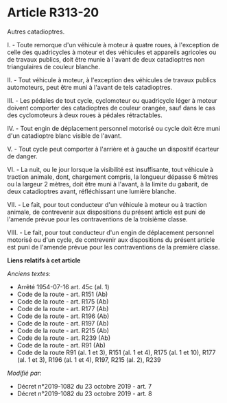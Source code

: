 # Article R313-20

Autres catadioptres.

I. - Toute remorque d'un véhicule à moteur à quatre roues, à l'exception de celle des quadricycles à moteur et des véhicules
et appareils agricoles ou de travaux publics, doit être munie à l'avant de deux catadioptres non triangulaires de couleur
blanche.

II. - Tout véhicule à moteur, à l'exception des véhicules de travaux publics automoteurs, peut être muni à l'avant de tels
catadioptres.

III. - Les pédales de tout cycle, cyclomoteur ou quadricycle léger à moteur doivent comporter des catadioptres de couleur
orangée, sauf dans le cas des cyclomoteurs à deux roues à pédales rétractables.

IV. - Tout engin de déplacement personnel motorisé ou cycle doit être muni d'un catadioptre blanc visible de l'avant.

V. - Tout cycle peut comporter à l'arrière et à gauche un dispositif écarteur de danger.

VI. - La nuit, ou le jour lorsque la visibilité est insuffisante, tout véhicule à traction animale, dont, chargement compris,
la longueur dépasse 6 mètres ou la largeur 2 mètres, doit être muni à l'avant, à la limite du gabarit, de deux catadioptres
avant, réfléchissant une lumière blanche.

VII. - Le fait, pour tout conducteur d'un véhicule à moteur ou à traction animale, de contrevenir aux dispositions du présent
article est puni de l'amende prévue pour les contraventions de la troisième classe.

VIII. - Le fait, pour tout conducteur d'un engin de déplacement personnel motorisé ou d'un cycle, de contrevenir aux
dispositions du présent article est puni de l'amende prévue pour les contraventions de la première classe.

**Liens relatifs à cet article**

_Anciens textes_:

  - Arrêté 1954-07-16 art. 45c (al. 1)
  - Code de la route - art. R151 (Ab)
  - Code de la route - art. R175 (Ab)
  - Code de la route - art. R177 (Ab)
  - Code de la route - art. R196 (Ab)
  - Code de la route - art. R197 (Ab)
  - Code de la route - art. R215 (Ab)
  - Code de la route - art. R239 (Ab)
  - Code de la route - art. R91 (Ab)
  - Code de la route R91 (al. 1 et 3), R151 (al. 1 et 4), R175 (al. 1 et 10), R177 (al. 1 et 3), R196 (al. 1 et 4), R197, R215 (al. 2), R239

_Modifié par_:

  - Décret n°2019-1082 du 23 octobre 2019 - art. 7
  - Décret n°2019-1082 du 23 octobre 2019 - art. 8
